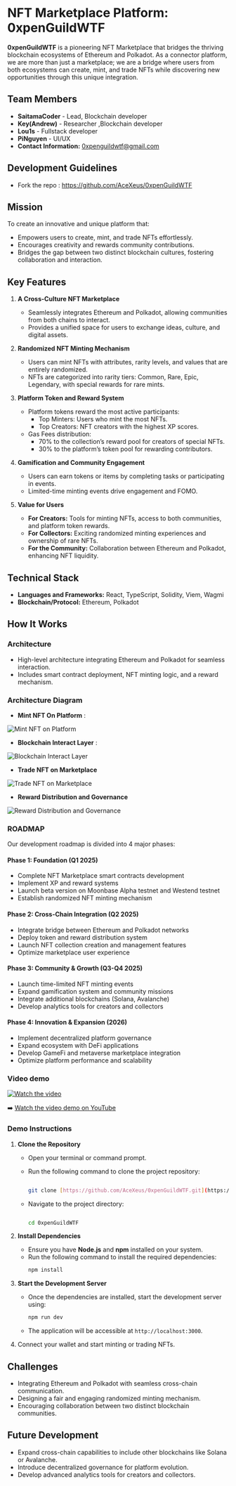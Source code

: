 # **NFT Marketplace Platform: 0xpenGuildWTF**

**0xpenGuildWTF** is a pioneering NFT Marketplace that bridges the thriving blockchain ecosystems of Ethereum and Polkadot. As a connector platform, we are more than just a marketplace; we are a bridge where users from both ecosystems can create, mint, and trade NFTs while discovering new opportunities through this unique integration.


## **Team Members**  

- **SaitamaCoder** - Lead, Blockchain developer  
- **Key(Andrew)** - Researcher ,Blockchain developer 
- **Lou1s** - Fullstack developer
- **PiNguyen** - UI/UX  
- **Contact Information:** 0xpenguildwtf@gmail.com

## **Development Guidelines**  

- Fork the repo : https://github.com/AceXeus/0xpenGuildWTF  


## **Mission**  

To create an innovative and unique platform that:  

- Empowers users to create, mint, and trade NFTs effortlessly.  
- Encourages creativity and rewards community contributions.  
- Bridges the gap between two distinct blockchain cultures, fostering collaboration and interaction.  


## **Key Features**  

1. **A Cross-Culture NFT Marketplace**  
   - Seamlessly integrates Ethereum and Polkadot, allowing communities from both chains to interact.  
   - Provides a unified space for users to exchange ideas, culture, and digital assets.  

2. **Randomized NFT Minting Mechanism**  
   - Users can mint NFTs with attributes, rarity levels, and values that are entirely randomized.  
   - NFTs are categorized into rarity tiers: Common, Rare, Epic, Legendary, with special rewards for rare mints.  

3. **Platform Token and Reward System**  
   - Platform tokens reward the most active participants:  
     - Top Minters: Users who mint the most NFTs.  
     - Top Creators: NFT creators with the highest XP scores.  
   - Gas Fees distribution:  
     - 70% to the collection’s reward pool for creators of special NFTs.  
     - 30% to the platform’s token pool for rewarding contributors.  

4. **Gamification and Community Engagement**  
   - Users can earn tokens or items by completing tasks or participating in events.  
   - Limited-time minting events drive engagement and FOMO.  

5. **Value for Users**  
   - **For Creators:** Tools for minting NFTs, access to both communities, and platform token rewards.  
   - **For Collectors:** Exciting randomized minting experiences and ownership of rare NFTs.  
   - **For the Community:** Collaboration between Ethereum and Polkadot, enhancing NFT liquidity.  


## **Technical Stack**  

- **Languages and Frameworks:** React, TypeScript, Solidity, Viem, Wagmi
- **Blockchain/Protocol:** Ethereum, Polkadot


## **How It Works**  

### Architecture  
- High-level architecture integrating Ethereum and Polkadot for seamless interaction.  
- Includes smart contract deployment, NFT minting logic, and a reward mechanism.  



### Architecture Diagram

- **Mint NFT On Platform** :

<img alt="Mint NFT on Platform" src="./public/architechture/Mint.png" />

- **Blockchain Interact Layer** :

<img alt="Blockchain Interact Layer" src="./public/architechture/BlockchainLayer.png" />

- **Trade NFT on Marketplace**

<img alt="Trade NFT on Marketplace" src="./public/architechture/Trade.png" />

- **Reward Distribution and Governance**

<img alt="Reward Distribution and Governance" src="./public/architechture/PenguildPool.png" />

### ROADMAP

Our development roadmap is divided into 4 major phases:

#### Phase 1: Foundation (Q1 2025)
- Complete NFT Marketplace smart contracts development
- Implement XP and reward systems
- Launch beta version on Moonbase Alpha testnet and Westend testnet
- Establish randomized NFT minting mechanism

#### Phase 2: Cross-Chain Integration (Q2 2025)
- Integrate bridge between Ethereum and Polkadot networks
- Deploy token and reward distribution system
- Launch NFT collection creation and management features
- Optimize marketplace user experience

#### Phase 3: Community & Growth (Q3-Q4 2025)
- Launch time-limited NFT minting events
- Expand gamification system and community missions
- Integrate additional blockchains (Solana, Avalanche)
- Develop analytics tools for creators and collectors

#### Phase 4: Innovation & Expansion (2026)
- Implement decentralized platform governance
- Expand ecosystem with DeFi applications
- Develop GameFi and metaverse marketplace integration
- Optimize platform performance and scalability

### Video demo

[![Watch the video](https://img.youtube.com/vi/aqCzEQ9IWX0/maxresdefault.jpg)](https://www.youtube.com/watch?v=aqCzEQ9IWX0)

➡️ [Watch the video demo on YouTube](https://www.youtube.com/watch?v=aqCzEQ9IWX0)

### Demo Instructions  

1. **Clone the Repository**  
   - Open your terminal or command prompt.  
   - Run the following command to clone the project repository:
     
     ```bash
     
     git clone [https://github.com/AceXeus/0xpenGuildWTF.git](https://github.com/AceXeus/0xpenGuildWTF.git)
     
     ```  
   - Navigate to the project directory:
      
     ```bash
     
     cd 0xpenGuildWTF
     
     ```  

2. **Install Dependencies**  
   - Ensure you have **Node.js** and **npm** installed on your system.  
   - Run the following command to install the required dependencies:  
     ```bash
     npm install
     ```  

3. **Start the Development Server**  
   - Once the dependencies are installed, start the development server using:  
     ```bash
     npm run dev
     ```  
   - The application will be accessible at `http://localhost:3000`.
       
4. Connect your wallet and start minting or trading NFTs.  


## **Challenges**  

- Integrating Ethereum and Polkadot with seamless cross-chain communication.  
- Designing a fair and engaging randomized minting mechanism.  
- Encouraging collaboration between two distinct blockchain communities.  


## **Future Development**  

- Expand cross-chain capabilities to include other blockchains like Solana or Avalanche.  
- Introduce decentralized governance for platform evolution.  
- Develop advanced analytics tools for creators and collectors.  
